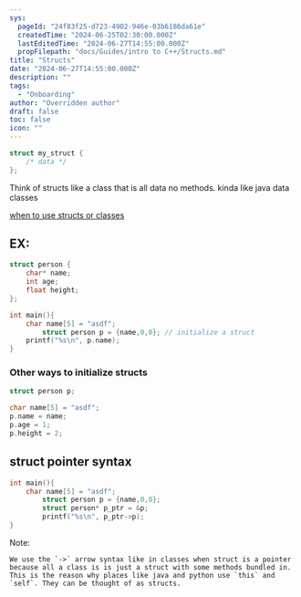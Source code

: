 ```yaml
---
sys:
  pageId: "24f83f25-d723-4902-946e-03b6186da61e"
  createdTime: "2024-06-25T02:30:00.000Z"
  lastEditedTime: "2024-06-27T14:55:00.000Z"
  propFilepath: "docs/Guides/intro to C++/Structs.md"
title: "Structs"
date: "2024-06-27T14:55:00.000Z"
description: ""
tags:
  - "Onboarding"
author: "Overridden author"
draft: false
toc: false
icon: ""
---
```


```c++
struct my_struct {
    /* data */
};
```

Think of structs like a class that is all  data no methods. kinda like java data classes

[when to use structs or classes](https://stackoverflow.com/questions/54585/when-should-you-use-a-class-vs-a-struct-in-c)

## EX:

```c++
struct person {
	char* name;
	int age;
	float height;
};

int main(){
    char name[5] = "asdf";
		struct person p = {name,0,0}; // initialize a struct
    printf("%s\n", p.name);
}
```

### Other ways to initialize structs

```c++
struct person p;

char name[5] = "asdf";
p.name = name;
p.age = 1;
p.height = 2;
```

## struct pointer syntax

```c++
int main(){
    char name[5] = "asdf";
		struct person p = {name,0,0};
		struct person* p_ptr = &p;
		printf("%s\n", p_ptr->p);
}
```

Note:

	We use the `->` arrow syntax like in classes when struct is a pointer because all a class is is just a struct with some methods bundled in. This is the reason why places like java and python use `this` and `self`. They can be thought of as structs.
